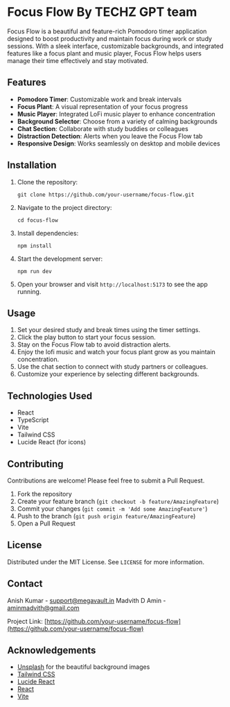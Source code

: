 # Focus Flow By TECHZ GPT team



Focus Flow is a beautiful and feature-rich Pomodoro timer application designed to boost productivity and maintain focus during work or study sessions. With a sleek interface, customizable backgrounds, and integrated features like a focus plant and music player, Focus Flow helps users manage their time effectively and stay motivated.

## Features

- **Pomodoro Timer**: Customizable work and break intervals
- **Focus Plant**: A visual representation of your focus progress
- **Music Player**: Integrated LoFi music player to enhance concentration
- **Background Selector**: Choose from a variety of calming backgrounds
- **Chat Section**: Collaborate with study buddies or colleagues
- **Distraction Detection**: Alerts when you leave the Focus Flow tab
- **Responsive Design**: Works seamlessly on desktop and mobile devices




## Installation

1. Clone the repository:
   ```
   git clone https://github.com/your-username/focus-flow.git
   ```

2. Navigate to the project directory:
   ```
   cd focus-flow
   ```

3. Install dependencies:
   ```
   npm install
   ```

4. Start the development server:
   ```
   npm run dev
   ```

5. Open your browser and visit `http://localhost:5173` to see the app running.

## Usage

1. Set your desired study and break times using the timer settings.
2. Click the play button to start your focus session.
3. Stay on the Focus Flow tab to avoid distraction alerts.
4. Enjoy the lofi music and watch your focus plant grow as you maintain concentration.
5. Use the chat section to connect with study partners or colleagues.
6. Customize your experience by selecting different backgrounds.

## Technologies Used

- React
- TypeScript
- Vite
- Tailwind CSS
- Lucide React (for icons)

## Contributing

Contributions are welcome! Please feel free to submit a Pull Request.

1. Fork the repository
2. Create your feature branch (`git checkout -b feature/AmazingFeature`)
3. Commit your changes (`git commit -m 'Add some AmazingFeature'`)
4. Push to the branch (`git push origin feature/AmazingFeature`)
5. Open a Pull Request

## License

Distributed under the MIT License. See `LICENSE` for more information.

## Contact

Anish Kumar  -  support@megavault.in
Madvith D Amin - aminmadvith@gmail.com

Project Link: [https://github.com/your-username/focus-flow](https://github.com/your-username/focus-flow)

## Acknowledgements

- [Unsplash](https://unsplash.com) for the beautiful background images
- [Tailwind CSS](https://tailwindcss.com)
- [Lucide React](https://lucide.dev)
- [React](https://reactjs.org)
- [Vite](https://vitejs.dev)
